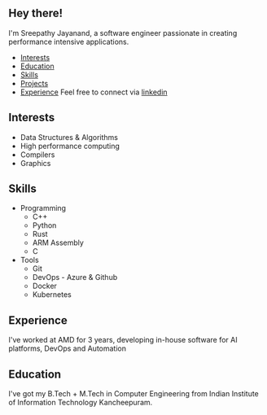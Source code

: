 
## Hey there!
I'm Sreepathy Jayanand, a software engineer passionate in creating performance intensive applications.

* [Interests](https://5reep4thy.github.io/#interests)
* [Education](https://5reep4thy.github.io/#education)
* [Skills](https://5reep4thy.github.io/#skills)
* [Projects](https://github.com/5reep4thy?tab=repositories)
* [Experience](https://5reep4thy.github.io/#Experience)
Feel free to connect via [linkedin](https://www.linkedin.com/in/sreepathy-jayanand-b9b20617a/)


## Interests
* Data Structures & Algorithms
* High performance computing
* Compilers
* Graphics 

## Skills
* Programming
    * C++
    * Python
    * Rust
    * ARM Assembly
    * C
* Tools
    * Git
    * DevOps - Azure & Github
    * Docker
    * Kubernetes
## Experience
I've worked at AMD for 3 years, developing in-house software for AI platforms, DevOps and Automation
## Education
I've got my B.Tech + M.Tech in Computer Engineering from Indian Institute of Information Technology Kancheepuram.
